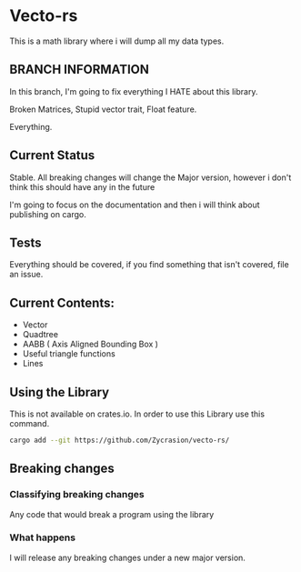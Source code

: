 # Vecto-rs
This is a math library where i will dump all my data types.

## BRANCH INFORMATION
In this branch, I'm going to fix everything I HATE about this library.

Broken Matrices, Stupid vector trait, Float feature.

Everything.

## Current Status
Stable. All breaking changes will change the Major version, however i don't think this should have any in the future

I'm going to focus on the documentation and then i will think about publishing on cargo.

## Tests
Everything should be covered, if you find something that isn't covered, file an issue.

## Current Contents:
-   Vector
-   Quadtree
-   AABB ( Axis Aligned Bounding Box )
-   Useful triangle functions
-   Lines

## Using the Library
This is not available on crates.io.
In order to use this Library use this command.
```bash
cargo add --git https://github.com/Zycrasion/vecto-rs/
```

## Breaking changes
### Classifying breaking changes
Any code that would break a program using the library
### What happens
I will release any breaking changes under a new major version.
